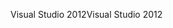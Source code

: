 <span data-ttu-id="ff582-101">Visual Studio 2012</span><span class="sxs-lookup"><span data-stu-id="ff582-101">Visual Studio 2012</span></span>
